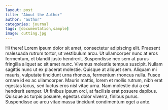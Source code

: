 ```yaml
---
layout: post
title: "About the Author"
author: "author"
categories: journal
tags: [documentation,sample]
image: cutting.jpg
---
```


Hi there! Lorem ipsum dolor sit amet, consectetur adipiscing elit. Praesent malesuada rutrum tortor, ut vestibulum arcu. Ut ullamcorper nunc at eros fermentum, et blandit justo hendrerit. Suspendisse nec sem at purus fringilla aliquet ac sit amet nunc. Vivamus molestie tempus suscipit. Nullam sagittis nunc ut ex placerat molestie. Quisque at aliquet sem. Aliquam mi mauris, vulputate tincidunt urna rhoncus, fermentum rhoncus nulla. Fusce ornare id ex ac ullamcorper. Mauris mattis, lorem et mollis rutrum, nibh erat egestas lacus, sed luctus eros nisl vitae urna. Nam molestie dui a est hendrerit semper. Ut finibus ipsum orci, at facilisis erat posuere dapibus. Quisque ac turpis posuere, egestas dolor viverra, finibus purus. Suspendisse ac arcu vitae massa tincidunt condimentum eget a ante.

